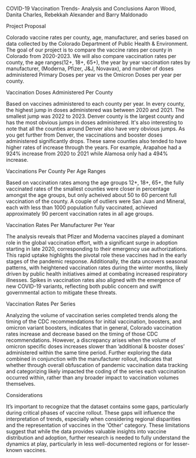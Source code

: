 COVID-19 Vaccination Trends- Analysis and Conclusions
Aaron Wood, Danita Charles, Rebekkah Alexander and Barry Maldonado

Project Proposal 

Colorado vaccine rates per county, age, manufacturer, and series based on data collected by the Colorado Department of Public Health & Environment.
The goal of our project is to compare the vaccine rates per county in Colorado from 2020-2023. We will also compare vaccination rates per county, the age ranges(12+, 18+, 65+), 
the year by year vaccination rates by manufacturer, (Moderna, Pfizer, J&J, Novavax), and number of doses administered Primary Doses per year vs the Omicron Doses per year per county.

Vaccination Doses Administered Per County

Based on vaccines administered to each county per year. In every county, the highest jump in doses administered was between 2020 and 2021. The smallest jump was 2022 to 2023. Denver county is the largest county and has the most obvious jumps in 
doses administered. It's also interesting to note that all the counties around Denver also have very obvious jumps. As you get further from Denver, the vaccinations and booster doses administered significantly drops. These same counties also tended 
to have higher rates of increase through the years. For example, Arapahoe had a 924% increase from 2020 to 2021 while Alamosa only had a 494% increase. 

Vaccinations Per County Per Age Ranges

Based on vaccination rates among the age groups 12+, 18+, 65+, the fully vaccinated rates of the smallest counties were closer in percentage amongst the age groups, but only acheived about 50 to 60 percent full vaccination of the county. A couple of outliers were San Juan and Mineral, each with less than 1000 population fully vaccinated, achieved approximately 90 percent vaccination rates in all age groups.

Vaccination Rates Per Manufacturer Per Year

The analysis reveals that Pfizer and Moderna vaccines played a dominant role in the global vaccination effort, with a significant surge in adoption starting in late 2020, corresponding to their emergency use authorizations. This rapid uptake highlights the pivotal role these vaccines had in the early stages of the pandemic response. Additionally, the data uncovers seasonal patterns, with heightened vaccination rates during the winter months, likely driven by public health initiatives aimed at combating increased respiratory illnesses. Spikes in vaccination rates also aligned with the emergence of new COVID-19 variants, reflecting both public concern and swift governmental action to mitigate these threats.

Vaccination Rates Per Series

Analyzing the volume of vaccination series completed trends along the timing of the CDC recommendations for initial vaccination, boosters, and omicron variant boosters, indicates that in general, Colorado vaccination rates increase and decrease based on the timing of those CDC recommendations. However, a discrepancy arises when the volume of omicron specific doses increases slower than ’additional & booster doses’ administered within the same time period. Further exploring the data combined in conjunction with the manufacturer rollout, indicates that whether through overall obfuscation of pandemic vaccination data tracking and categorizing likely impacted the coding of the series each vaccination occurred within, rather than any broader impact to vaccination volumes themselves.

Considerations

It’s important to recognize that the dataset contains some gaps, particularly during critical phases of vaccine rollout. These gaps will influence the interpretation of trends, especially when considering regional disparities and the representation of vaccines in the 'Other' category. These limitations suggest that while the data provides valuable insights into vaccine distribution and adoption, further research is needed to fully understand the dynamics at play, particularly in less well-documented regions or for lesser-known vaccines.
